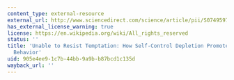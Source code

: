 ```yaml
---
content_type: external-resource
external_url: http://www.sciencedirect.com/science/article/pii/S0749597811000422
has_external_license_warning: true
license: https://en.wikipedia.org/wiki/All_rights_reserved
status: ''
title: 'Unable to Resist Temptation: How Self-Control Depletion Promotes Unethical
  Behavior'
uid: 905e4ee9-1c7b-44bb-9a9b-b87bcd1c135d
wayback_url: ''
---
```

